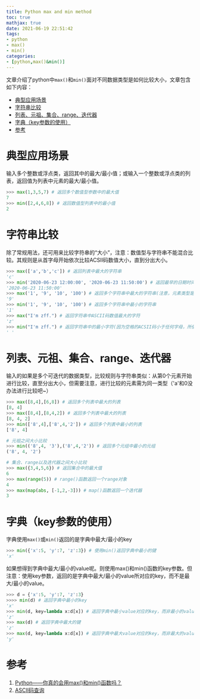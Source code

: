 ```yaml
---
title: Python max and min method
toc: true
mathjax: true
date: 2021-06-19 22:51:42
tags:
- python
- max()
- min()
categories:
- [python,max()&min()]
---
```

文章介绍了python中`max()`和`min()`面对不同数据类型是如何比较大小，文章包含如下内容：
- [典型应用场景](#典型应用场景)
- [字符串比较](#字符串比较)
- [列表、元祖、集合、range、迭代器](#列表元祖集合range迭代器)
- [字典（key参数的使用）](#字典key参数的使用)
- [参考](#参考)
<!-- more -->

# 典型应用场景
输入多个整数或浮点类，返回其中的最大/最小值；或输入一个整数或浮点类的列表，返回值为列表中元素的最大/最小值。
``` python
>>> max(1,3,5,7) # 返回多个数值型参数中的最大值
7
>>> min([2,4,6,8]) # 返回数值型列表中的最小值
2
```
# 字符串比较
除了常规用法，还可用来比较字符串的“大小”，注意：数值型与字符串不能混合比较。其规则是从首字母开始依次比较ACSII码数值大小，直到分出大小。
``` python
>>> max(['a','b','c']) # 返回列表中最大的字符串
'c'
>>> min('2020-06-23 12:00:00', '2020-06-23 11:50:00') # 返回最早的日期时间字符串
'2020-06-23 11:50:00'
>>> max('1', '9', '10', '100') # 返回多个字符串中最大的字符串(注意，元素类型是字符串，不是数值，按字符串规则进行比较，所以比较结果与数值类型不一样)
'9'
>>> min('1', '9', '10', '100') # 返回多个字符串中最小的字符串
'1'
>>> max("I'm zff.") # 返回字符串中ASCII码数值最大的字符
'z'
>>> min("I'm zff.") # 返回字符串中的最小字符(因为空格的ACSII码小于任何字母，所依输出为‘ ’)
' '
```
# 列表、元祖、集合、range、迭代器
输入的如果是多个可迭代的数据类型，比较规则与字符串类似：从第0个元素开始进行比较，直至分出大小，但需要注意，进行比较的元素需为同一类型（'a'和0没办法进行比较吧~）
``` python
>>> max([8,4],[6,8]) # 返回多个列表中最大的列表
[8, 4]
>>> max([8,4],[8,4,2]) # 返回多个列表中最大的列表
[8, 4, 2]
>>> min(['8',4],['8',4,'2']) # 返回多个列表中最小的列表
['8', 4]

# 元祖之间大小比较
>>> min(('8',4, '3'),('8',4,'2')) # 返回多个元组中最小的元组
('8', 4, '2')

# 集合、range以及迭代器之间大小比较
>>> max({3,4,5,6}) # 返回集合中的最大值
6
>>> max(range(5)) # range()函数返回一个range对象
4
>>> max(map(abs, [-1,2,-3])) # map()函数返回一个迭代器
3
```
# 字典（key参数的使用）
字典使用`max()`或`min()`返回的是字典中最大/最小的key
``` python
>>> min({'x':5, 'y':7, 'z':3}) # 使用min()返回字典中最小的键
'x'
```
如果想得到字典中最大/最小的value呢。则使用max()和min()函数的key参数。但注意：使用key参数，返回的是字典中最大/最小的value所对应的key，而不是最大/最小的value。
``` python
>>> d = {'x':5, 'y':7, 'z':3}
>>>> min(d) # 返回字典中最小的key
'x'
>>> min(d, key=lambda x:d[x]) # 返回字典中最小value对应的key，而非最小的value
'z'
>>> max(d) # 返回字典中最大的键
'z'
>>> max(d, key=lambda x:d[x]) # 返回字典中最大value对应的key，而非最大的value
'y'
```
# 参考
1. [Python——你真的会用max()和min()函数吗？
](https://blog.csdn.net/qq_42992919/article/details/112188616?utm_medium=distribute.pc_relevant.none-task-blog-baidujs_title-0&spm=1001.2101.3001.4242) 
2. [ASCII码查询](http://ascii.911cha.com)

 
